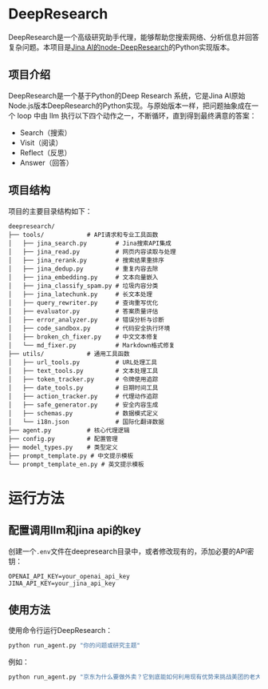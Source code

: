 # DeepResearch

DeepResearch是一个高级研究助手代理，能够帮助您搜索网络、分析信息并回答复杂问题。本项目是[Jina AI的node-DeepResearch](https://github.com/jina-ai/node-DeepResearch)的Python实现版本。

## 项目介绍

DeepResearch是一个基于Python的Deep Research 系统，它是Jina AI原始Node.js版本DeepResearch的Python实现。与原始版本一样，把问题抽象成在一个 loop 中由 llm 执行以下四个动作之一，不断循环，直到得到最终满意的答案：
- Search（搜索）
- Visit（阅读）
- Reflect（反思）
- Answer（回答）

## 项目结构

项目的主要目录结构如下：

```
deepresearch/
├── tools/            # API请求和专业工具函数
│   ├── jina_search.py        # Jina搜索API集成
│   ├── jina_read.py          # 网页内容读取与处理
│   ├── jina_rerank.py        # 搜索结果重排序
│   ├── jina_dedup.py         # 重复内容去除
│   ├── jina_embedding.py     # 文本向量嵌入
│   ├── jina_classify_spam.py # 垃圾内容分类
│   ├── jina_latechunk.py     # 长文本处理
│   ├── query_rewriter.py     # 查询重写优化
│   ├── evaluator.py          # 答案质量评估
│   ├── error_analyzer.py     # 错误分析与诊断
│   ├── code_sandbox.py       # 代码安全执行环境
│   ├── broken_ch_fixer.py    # 中文文本修复
│   └── md_fixer.py           # Markdown格式修复
├── utils/            # 通用工具函数
│   ├── url_tools.py          # URL处理工具
│   ├── text_tools.py         # 文本处理工具
│   ├── token_tracker.py      # 令牌使用追踪
│   ├── date_tools.py         # 日期时间工具
│   ├── action_tracker.py     # 代理动作追踪
│   ├── safe_generator.py     # 安全内容生成
│   ├── schemas.py            # 数据模式定义
│   └── i18n.json             # 国际化翻译数据
├── agent.py          # 核心代理逻辑
├── config.py         # 配置管理
├── model_types.py    # 类型定义
├── prompt_template.py # 中文提示模板
└── prompt_template_en.py # 英文提示模板
```

# 运行方法

## 配置调用llm和jina api的key

创建一个`.env`文件在deepresearch目录中，或者修改现有的，添加必要的API密钥：
```
OPENAI_API_KEY=your_openai_api_key
JINA_API_KEY=your_jina_api_key
```

## 使用方法

使用命令行运行DeepResearch：

```bash
python run_agent.py "你的问题或研究主题"
```

例如：
```bash
python run_agent.py "京东为什么要做外卖？它到底能如何利用现有优势来挑战美团的老大地位？"
```
